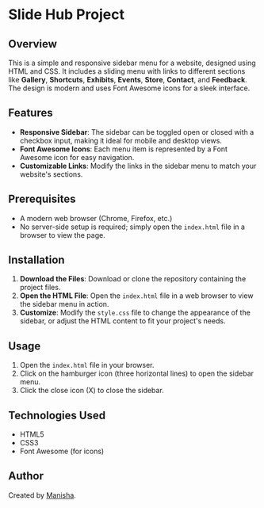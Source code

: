 # Slide Hub Project

## Overview

This is a simple and responsive sidebar menu for a website, designed using HTML and CSS. It includes a sliding menu with links to different sections like **Gallery**, **Shortcuts**, **Exhibits**, **Events**, **Store**, **Contact**, and **Feedback**. The design is modern and uses Font Awesome icons for a sleek interface.

## Features

- **Responsive Sidebar**: The sidebar can be toggled open or closed with a checkbox input, making it ideal for mobile and desktop views.
- **Font Awesome Icons**: Each menu item is represented by a Font Awesome icon for easy navigation.
- **Customizable Links**: Modify the links in the sidebar menu to match your website's sections.

## Prerequisites

- A modern web browser (Chrome, Firefox, etc.)
- No server-side setup is required; simply open the `index.html` file in a browser to view the page.

## Installation

1. **Download the Files**: Download or clone the repository containing the project files.
2. **Open the HTML File**: Open the `index.html` file in a web browser to view the sidebar menu in action.
3. **Customize**: Modify the `style.css` file to change the appearance of the sidebar, or adjust the HTML content to fit your project's needs.

## Usage

1. Open the `index.html` file in your browser.
2. Click on the hamburger icon (three horizontal lines) to open the sidebar menu.
3. Click the close icon (X) to close the sidebar.

## Technologies Used

- HTML5
- CSS3
- Font Awesome (for icons)


## Author

Created by [Manisha](https://github.com/manishakumari02).
